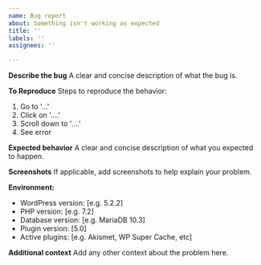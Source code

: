 ```yaml
---
name: Bug report
about: Something isn't working as expected
title: ''
labels: ''
assignees: ''

---
```


**Describe the bug**
A clear and concise description of what the bug is.

**To Reproduce**
Steps to reproduce the behavior:
1. Go to '...'
2. Click on '....'
3. Scroll down to '....'
4. See error

**Expected behavior**
A clear and concise description of what you expected to happen.

**Screenshots**
If applicable, add screenshots to help explain your problem.

**Environment:**
 - WordPress version: [e.g. 5.2.2]
 - PHP version: [e.g. 7.2]
 - Database version: [e.g. MariaDB 10.3]
 - Plugin version: [5.0]
 - Active plugins: [e.g. Akismet, WP Super Cache, etc]

**Additional context**
Add any other context about the problem here.
